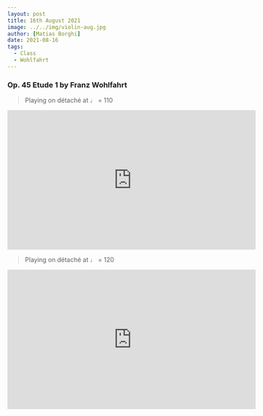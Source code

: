```yaml
---
layout: post
title: 16th August 2021
image: ../../img/violin-aug.jpg
author: [Matias Borghi]
date: 2021-08-16
tags:
  - Class
  - Wohlfahrt
---
```


### Op. 45 Etude 1 by Franz Wohlfahrt

> Playing on détaché at ♩ = 110

<iframe width="560" height="315" src="https://www.youtube.com/embed/WeBypq4b5rI" title="YouTube video player" frameborder="0" allow="accelerometer; autoplay; clipboard-write; encrypted-media; gyroscope; picture-in-picture" allowfullscreen></iframe>

> Playing on détaché at ♩ = 120

<iframe width="560" height="315" src="https://www.youtube.com/embed/gpUHsLZ6JLs" title="YouTube video player" frameborder="0" allow="accelerometer; autoplay; clipboard-write; encrypted-media; gyroscope; picture-in-picture" allowfullscreen></iframe>